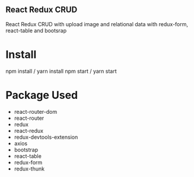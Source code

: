 ## React Redux CRUD

React Redux CRUD with upload image and relational data with redux-form, react-table and bootsrap

# Install

npm install / yarn install 
npm start / yarn start

# Package Used
- react-router-dom
- react-router
- redux
- react-redux
- redux-devtools-extension
- axios
- bootstrap
- react-table
- redux-form
- redux-thunk


